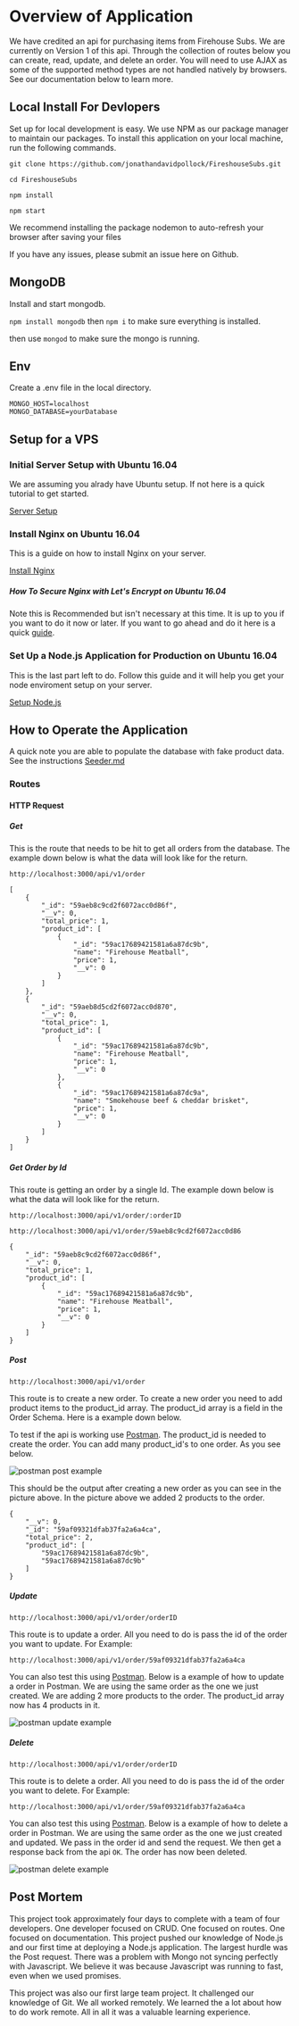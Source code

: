 # Overview of Application

We have credited an api for purchasing items from Firehouse Subs. We are currently on Version 1 of this api. Through the collection of routes below you can create, read, update, and delete an order. You will need to use AJAX as some of the supported method types are not handled natively by browsers. See our documentation below to learn more.

## Local Install For Devlopers

Set up for local development is easy. We use NPM as our package manager to maintain our packages. To install this application on your local machine, run the following commands.

```git clone https://github.com/jonathandavidpollock/FireshouseSubs.git```

```cd FireshouseSubs```

```npm install```

```npm start```

We recommend installing the package nodemon to auto-refresh your browser after saving your files

If you have any issues, please submit an issue here on Github.

## MongoDB

Install and start mongodb.

``npm install mongodb`` then ``npm i`` to make sure everything is installed.

then use ``mongod`` to make sure the mongo is running.

## Env

Create a .env file in the local directory.

```
MONGO_HOST=localhost
MONGO_DATABASE=yourDatabase
```

## Setup for a VPS

### Initial Server Setup with Ubuntu 16.04

We are assuming you alrady have Ubuntu setup. If not here is a quick tutorial to get started.

[Server Setup](https://www.digitalocean.com/community/tutorials/initial-server-setup-with-ubuntu-16-04)

### Install Nginx on Ubuntu 16.04

This is a guide on how to install Nginx on your server.

[Install Nginx](https://www.digitalocean.com/community/tutorials/how-to-install-nginx-on-ubuntu-16-04)

##### How To Secure Nginx with Let's Encrypt on Ubuntu 16.04

Note this is Recommended  but isn't necessary at this time. It is up to you if you want to do it now or later. If you want to go ahead and do it here is a quick [guide](https://www.digitalocean.com/community/tutorials/how-to-secure-nginx-with-let-s-encrypt-on-ubuntu-16-04).

### Set Up a Node.js Application for Production on Ubuntu 16.04

This is the last part left to do. Follow this guide and it will help you get your node enviroment setup on your server.

[Setup Node.js](https://www.digitalocean.com/community/tutorials/how-to-set-up-a-node-js-application-for-production-on-ubuntu-16-04)



## How to Operate the Application

A quick note you are able to populate the database with fake product data. See the instructions [Seeder.md](seeder.md)

### Routes

#### HTTP Request
##### Get
This is the route that needs to be hit to get all orders from the database. The example down below is what the data will look like for the return.

`http://localhost:3000/api/v1/order`


```
[
    {
        "_id": "59aeb8c9cd2f6072acc0d86f",
        "__v": 0,
        "total_price": 1,
        "product_id": [
            {
                "_id": "59ac17689421581a6a87dc9b",
                "name": "Firehouse Meatball",
                "price": 1,
                "__v": 0
            }
        ]
    },
    {
        "_id": "59aeb8d5cd2f6072acc0d870",
        "__v": 0,
        "total_price": 1,
        "product_id": [
            {
                "_id": "59ac17689421581a6a87dc9b",
                "name": "Firehouse Meatball",
                "price": 1,
                "__v": 0
            },
            {
                "_id": "59ac17689421581a6a87dc9a",
                "name": "Smokehouse beef & cheddar brisket",
                "price": 1,
                "__v": 0
            }
        ]
    }
]
```
##### Get Order by Id
This route is getting an order by a single Id. The example down below is what the data will look like for the return.

`http://localhost:3000/api/v1/order/:orderID`

`http://localhost:3000/api/v1/order/59aeb8c9cd2f6072acc0d86`


```
{
    "_id": "59aeb8c9cd2f6072acc0d86f",
    "__v": 0,
    "total_price": 1,
    "product_id": [
        {
            "_id": "59ac17689421581a6a87dc9b",
            "name": "Firehouse Meatball",
            "price": 1,
            "__v": 0
        }
    ]
}
```
##### Post

`http://localhost:3000/api/v1/order`

This route is to create a new order. To create a new order you need to add product items to the product\_id array. The product_id array is a field in the Order Schema. Here is a example down below.


To test if the api is working use [Postman](https://www.getpostman.com/). The product\_id is needed to create the order. You can add many product\_id's to one order. As you see below.

![postman post example](http://image.ibb.co/mJPMMv/Screen_Shot_2017_09_05_at_4_30_15_PM.png "Postman Post Example")

This should be the output after creating a new order as you can see in the picture above. In the picture above we added 2 products to the order.

```
{
    "__v": 0,
    "_id": "59af09321dfab37fa2a6a4ca",
    "total_price": 2,
    "product_id": [
        "59ac17689421581a6a87dc9b",
        "59ac17689421581a6a87dc9b"
    ]
}
```
##### Update

`http://localhost:3000/api/v1/order/orderID`

This route is to update a order. All you need to do is pass the id of the order you want to update. For Example:

`http://localhost:3000/api/v1/order/59af09321dfab37fa2a6a4ca`

You can also test this using [Postman](https://www.getpostman.com/). Below is a example of how to update a order in Postman. We are using the same order as the one we just created. We are adding 2 more products to the order. The product\_id array now has 4 products in it.

![postman update example](http://image.ibb.co/icDZ8a/Screen_Shot_2017_09_05_at_4_43_38_PM.png "Postman Put Example")

##### Delete

`http://localhost:3000/api/v1/order/orderID`

This route is to delete a order. All you need to do is pass the id of the order you want to delete. For Example:

`http://localhost:3000/api/v1/order/59af09321dfab37fa2a6a4ca`

You can also test this using [Postman](https://www.getpostman.com/). Below is a example of how to delete a order in Postman. We are using the same order as the one we just created and updated. We pass in the order id and send the request. We then get a response back from the api `OK`. The order has now been deleted.

![postman delete example](http://image.ibb.co/kOqgoa/Screen_Shot_2017_09_05_at_4_47_54_PM.png "Postman Delete Example")



## Post Mortem
This project took approximately four days to complete with a team of four developers. One developer focused on CRUD. One focused on  routes. One focused on documentation. This project pushed our knowledge of Node.js and our first time at deploying a Node.js application. The largest hurdle was the Post request. There was a problem with Mongo not syncing perfectly with Javascript. We believe it was because Javascript was running to fast, even when we used promises.

This project was also our first large team project. It challenged our knowledge of Git. We all worked remotely. We learned the a lot about how to do work remote. All in all it was a valuable learning experience.
